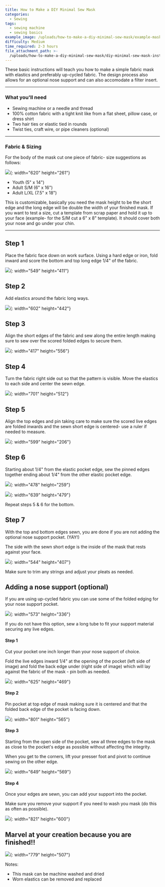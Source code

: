 ```yaml
---
title: How to Make a DIY Minimal Sew Mask
categories:
  - Sewing
tags:
  - sewing machine
  - sewing basics
example_image: /uploads/how-to-make-a-diy-minimal-sew-mask/example-mask-image.png
difficulty: Medium
time_required: 2-3 hours
file_attachment_path: >-
  /uploads/how-to-make-a-diy-minimal-sew-mask/diy-minimal-sew-mask-instructions.pdf
---
```


These basic instructions will teach you how to make a simple fabric mask with elastics and preferably up-cycled fabric. The design process also allows for an optional nose support and can also accomodate a filter insert.

---

### What you'll need

* Sewing machine or a needle and thread
* 100% cotton fabric with a tight knit like from a flat sheet, pillow case, or dress shirt
* Two hair ties or elastic tied in rounds
* Twist ties, craft wire, or pipe cleaners (optional)

---

### Fabric & Sizing

For the body of the mask cut one piece of fabric- size suggestions as follows:

![](/uploads/how-to-make-a-diy-minimal-sew-mask/fabric-size.png){: width="620" height="261"}

* Youth (5" x 14")
* Adult S/M (6" x 16")
* Adult L/XL (7.5" x 18")

This is customizable, basically you need the mask height to be the short edge and the long edge will be double the width of your finished mask. If you want to test a size, cut a template from scrap paper and hold it up to your face (example- for the S/M cut a 6" x 8" template). It should cover both your nose and go under your chin.

---

## Step 1

Place the fabric face down on work surface. Using a hard edge or iron, fold inward and score the bottom and top long edge 1/4" of the fabric.

![](/uploads/how-to-make-a-diy-minimal-sew-mask/step1.png){: width="549" height="411"}

## Step 2

Add elastics around the fabric long ways.

![](/uploads/how-to-make-a-diy-minimal-sew-mask/step2.png){: width="602" height="442"}

## Step 3

Align the short edges of the fabric and sew along the entire length making sure to sew over the scored folded edges to secure them.

![](/uploads/how-to-make-a-diy-minimal-sew-mask/step3.png){: width="417" height="556"}

## Step 4

Turn the fabric right side out so that the pattern is visible. Move the elastics to each side and center the sewn edge.

![](/uploads/how-to-make-a-diy-minimal-sew-mask/step4.png){: width="701" height="512"}

## Step 5

Align the top edges and pin taking care to make sure the scored live edges are folded inwards and the sewn short edge is centered- use a ruler if needed to measure.

![](/uploads/how-to-make-a-diy-minimal-sew-mask/step5.png){: width="599" height="206"}

## Step 6

Starting about 1/4" from the elastic pocket edge, sew the pinned edges together ending about 1/4" from the other elastic pocket edge.

![](/uploads/how-to-make-a-diy-minimal-sew-mask/step6a.png){: width="478" height="259"}

![](/uploads/how-to-make-a-diy-minimal-sew-mask/step6b.png){: width="639" height="479"}

Repeat steps 5 & 6 for the bottom.

## Step 7

With the top and bottom edges sewn, you are done if you are not adding the optional nose support pocket. (YAY\!)

The side with the sewn short edge is the inside of the mask that rests against your face.

![](/uploads/how-to-make-a-diy-minimal-sew-mask/step7.png){: width="544" height="407"}

Make sure to trim any strings and adjust your pleats as needed.

## Adding a nose support (optional)

If you are using up-cycled fabric you can use some of the folded edging for your nose support pocket.

![](/uploads/how-to-make-a-diy-minimal-sew-mask/nose-upcycled.png){: width="573" height="336"}

If you do not have this option, sew a long tube to fit your support material securing any live edges.

#### Step 1

Cut your pocket one inch longer than your nose support of choice.

Fold the live edges inward 1/4" at the opening of the pocket (left side of image) and fold the back edge under (right side of image) which will lay against the fabric of the mask - pin both as needed.

![](/uploads/how-to-make-a-diy-minimal-sew-mask/nose1.png){: width="625" height="469"}

#### Step 2

Pin pocket at top edge of mask making sure it is centered and that the folded back edge of the pocket is facing down.

![](/uploads/how-to-make-a-diy-minimal-sew-mask/nose2.png){: width="801" height="565"}

#### Step 3

Starting from the open side of the pocket, sew all three edges to the mask as close to the pocket's edge as possible without affecting the integrity.

When you get to the corners, lift your presser foot and pivot to continue sewing on the other edge.

![](/uploads/how-to-make-a-diy-minimal-sew-mask/nose3.png){: width="649" height="569"}

#### Step 4

Once your edges are sewn, you can add your support into the pocket.

Make sure you remove your support if you need to wash you mask (do this as often as possible).

![](/uploads/how-to-make-a-diy-minimal-sew-mask/nose4.png){: width="821" height="600"}

## Marvel at your creation because you are finished\!\!

![](/uploads/how-to-make-a-diy-minimal-sew-mask/finished.png){: width="779" height="507"}

Notes:

* This mask can be machine washed and dried
* Worn elastics can be removed and replaced
